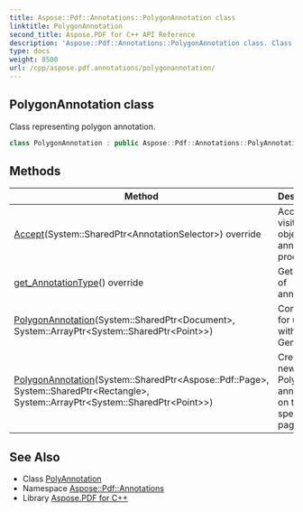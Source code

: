 ```yaml
---
title: Aspose::Pdf::Annotations::PolygonAnnotation class
linktitle: PolygonAnnotation
second_title: Aspose.PDF for C++ API Reference
description: 'Aspose::Pdf::Annotations::PolygonAnnotation class. Class representing polygon annotation in C++.'
type: docs
weight: 8500
url: /cpp/aspose.pdf.annotations/polygonannotation/
---
```

## PolygonAnnotation class


Class representing polygon annotation.

```cpp
class PolygonAnnotation : public Aspose::Pdf::Annotations::PolyAnnotation
```

## Methods

| Method | Description |
| --- | --- |
| [Accept](./accept/)(System::SharedPtr\<AnnotationSelector\>) override | Accepts visitor object for annotation processing. |
| [get_AnnotationType](./get_annotationtype/)() override | Gets type of annotation. |
| [PolygonAnnotation](./polygonannotation/)(System::SharedPtr\<Document\>, System::ArrayPtr\<System::SharedPtr\<Point\>\>) | Constructor for using with Generator. |
| [PolygonAnnotation](./polygonannotation/)(System::SharedPtr\<Aspose::Pdf::Page\>, System::SharedPtr\<Rectangle\>, System::ArrayPtr\<System::SharedPtr\<Point\>\>) | Creates new Polygon annotation on the specified page. |
## See Also

* Class [PolyAnnotation](../polyannotation/)
* Namespace [Aspose::Pdf::Annotations](../)
* Library [Aspose.PDF for C++](../../)
